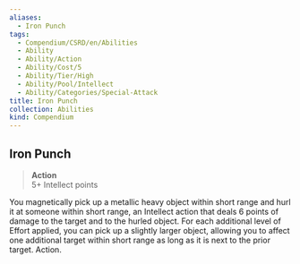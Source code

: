 ```yaml
---
aliases:
  - Iron Punch
tags:
  - Compendium/CSRD/en/Abilities
  - Ability
  - Ability/Action
  - Ability/Cost/5
  - Ability/Tier/High
  - Ability/Pool/Intellect
  - Ability/Categories/Special-Attack
title: Iron Punch
collection: Abilities
kind: Compendium
---
```

## Iron Punch  
>**Action**  
>5+ Intellect points
  
You magnetically pick up a metallic heavy object within short range and hurl it at someone within short range, an Intellect action that deals 6 points of damage to the target and to the hurled object. For each additional level of Effort applied, you can pick up a slightly larger object, allowing you to affect one additional target within short range as long as it is next to the prior target. Action.